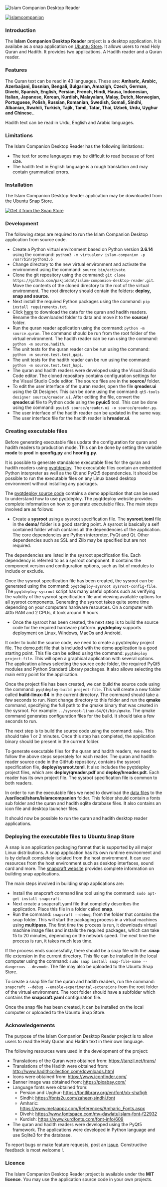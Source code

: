![Islam Companion Desktop Reader](https://pakjiddat.netlify.app/static/8c513780478d833c9b633dcd099b6348/f941f/islamcompanion-desktop-reader.png)

[![islamcompanion](https://snapcraft.io/islamcompanion/badge.svg)](https://snapcraft.io/islamcompanion)

### Introduction

The **Islam Companion Desktop Reader** project is a desktop application. It is availabe as a snap application on [Ubuntu Store](https://snapcraft.io/islamcompanion). It allows users to read Holy Quran and Hadith. It provides two applications. A Hadith reader and a Quran reader.

### Features

The Quran text can be read in 43 languages. These are: **Amharic, Arabic, Azerbaijani, Bosnian, Bengali, Bulgarian, Amazigh, Czech, German, Divehi, Spanish, English, Persian, French, Hindi, Hausa, Indonesian, Italian, Japanese, Korean, Kurdish, Malayalam, Malay, Dutch, Norwegian, Portuguese, Polish, Russian, Romanian, Swedish, Somali, Sindhi, Albanian, Swahili, Turkish, Tajik, Tamil, Tatar, Thai, Uzbek, Urdu, Uyghur and Chinese.**.
  
Hadith text can be read in Urdu, English and Arabic languages.

### Limitations

The Islam Companion Desktop Reader has the following limitations:

* The text for some languages may be difficult to read because of font size.
* The hadith text in English language is a rough translation and may contain grammatical errors.

### Installation
The Islam Companion Desktop Reader application may be downloaded from the Ubuntu Snap Store.

[![Get it from the Snap Store](https://snapcraft.io/static/images/badges/en/snap-store-white.svg)](https://snapcraft.io/islamcompanion)

### Development

The following steps are required to run the Islam Companion Desktop application from source code.

* Create a Python virtual environment based on Python version **3.6.14** using the command: `python3 -m virtualenv islam-companion -p /usr/bin/python3.6`
* Change directory to the new virtual environment and activate the environment using the command: `source bin/activate`.
* Clone the git repository using the command: `git clone https://github.com/pakjiddat/islam-companion-desktop-reader.git`. Move the contents of the cloned directory to the root of the virtual environment. The root directory should contain the folders: **deploy, snap and source**.
* Next install the required Python packages using the command: `pip install requirements.txt`.
* Click [here](https://drive.google.com/file/d/1TdD4jsCmqvN4y1gGR4IeVR1JGOdj_56n/view?usp=sharing) to download the data for the quran and hadith readers. Rename the downloaded folder to data and move it to the **source/** folder.
* Run the quran reader application using the command: `python -m source.quran`. The command should be run from the root folder of the virtual environment. The hadith reader can be run using the command: `python -m source.hadith`.
* The unit tests for the quran reader can be run using the command: `python -m source.test.test_qapi`.
* The unit tests for the hadith reader can be run using the command: `python -m source.test.test_hapi`.
* The quran and hadith readers were developed using the Visual Studio Code editor. The cloned repository contains configuration settings for the Visual Studio Code editor. The source files are in the **source/** folder.
* To edit the user interface of the quran reader, open the file **qreader.ui** using the Qt Designer. This can be done using the command: `qt5-tools designer source/qreader.ui`. After editing the file, convert the **qreader.ui** file to Python code using the **pyuic5** tool. This can be done using the command: `pyuic5 source/qreader.ui -o source/qreader.py`.
* The user interface of the hadith reader can be updated in the same way. The user interface file for the hadith reader is **hreader.ui**.

### Creating executable files

Before generating executable files update the configuration for quran and hadith readers to production mode. This can be done by setting the variable **mode** to **prod** in **qconfig.py** and **hconfig.py**.

It is possible to generate standalone executable files for the quran and hadith readers using [pyqtdeploy](https://www.riverbankcomputing.com/static/Docs/pyqtdeploy/index.html). The executable files contain an embedded Python interpreter as well as the Qt and PyQt5 dependencies. It should be possible to run the executable files on any Linux based desktop environment without installing any packages.

The [pyqtdeploy source code](https://pypi.org/project/pyqtdeploy/) contains a demo application that can be used to understand how to use pyqtdeploy. The pyqtdeploy website provides complete information on how to generate executable files. The main steps involved are as follows:

* Create a **sysroot** using a sysroot specification file. The **sysroot.toml** file in the **demo/** folder is a good starting point. A sysroot is basically a self contained folder which contains all the dependencies of the application. The core dependencies are Python interpreter, PyQt and Qt. Other dependencies such as SSL and Zlib may be specified but are not required.

The dependencies are listed in the sysroot specification file. Each dependency is referred to as a sysroot component. It contains the component version and configuration options, such as list of modules to include or exclude.

Once the sysroot specification file has been created, the sysroot can be generated using the command: `pyqtdeploy-sysroot sysroot-config-file`. The `pyqtdeploy-sysroot` script has many useful options such as verifying the validity of the sysroot specification file and viewing available options for all sysroot components. Generating the sysroot takes quite some time depending on your computers hardware resources. On a computer with 4Gb RAM and 2 CPUs, it took around 9 hours.

* Once the sysroot has been created, the next step is to build the source code for the required hardware platform. **pyqtdeploy** supports deployment on Linux, Windows, MacOs and Android.

It order to build the source code, we need to create a pyqtdeploy project file. The demo.pdt file that is included with the demo application is a good starting point. This file can be edited using the command: `pyqtdeploy project-file`. This will open a graphical application with several options. The application allows selecting the source code folder, the required PyQt5 modules and Python Standard Library packages. It also allows selecting the main entry point for the application.

Once the project file has been created, we can build the source code using the command: `pyqtdeploy-build project-file`. This will create a new folder called **build-linux-64** in the current directory. The command should take a few seconds to run. Next change directory to this folder and run the **qmake** command, specifying the full path to the qmake binary that was created in the sysroot. For example: `../sysroot-linux-64/Qt/bin/qmake`. The qmake command generates configuration files for the build. It should take a few seconds to run.

The next step is to build the source code using the command: `make`. This should take 1 or 2 minutes. Once this step has completed, the application binary should be present in the current folder.

To generate executable files for the quran and hadith readers, we need to follow the above steps seperately for each reader. The quran and hadith reader source code in the GitHub repository, contains the sysroot specification file, **deploy/sysroot.toml**. It also includes the pyqtdeploy project files, which are: **deploy/qreader.pdf** and **deploy/hreader.pdt**. Each reader has its own project file. The sysroot specification file is common to both readers.

In order to run the executable files we need to download the [data files](https://drive.google.com/file/d/1TdD4jsCmqvN4y1gGR4IeVR1JGOdj_56n/view?usp=sharing) to the **/usr/local/share/islamcompanion** folder. This folder should contain a fonts sub folder and the quran and hadith sqlite database files. It also contains an icon file and desktop launcher files.

It should now be possible to run the quran and hadith desktop reader applications.

### Deploying the executable files to Ubuntu Snap Store

A snap is an application packaging format that is supported by all major Linux distributions. A snap application has its own runtime environment and is by default completely isolated from the host environment. It can use resources from the host environment such as desktop interfaces, sound card and more. The [snapcraft website](https://snapcraft.io/docs/getting-started) provides complete information on building snap applications.

The main steps involved in building snap applications are:

* Install the snapcraft command line tool using the command: `sudo apt-get install snapcraft`.
* Next create a snapcraft.yaml file that completly describes the application. Place this file in a folder called **snap**.
* Run the command: `snapcraft --debug`, from the folder that contains the snap folder. This will start the packaging process in a virtual machines using **multipass**. The first time the process is run, it downloads virtual machine image files and installs the required packages, which can take 15 to 20 minutes, depending on the network speed. The next time the process is run, it takes much less time.

If the process ends successfully, there should be a snap file with the **.snap** file extension in the current directory. This file can be installed in the local computer using the command: `sudo snap install snap-file-name --dangerous --devmode`. The file may also be uploaded to the Ubuntu Snap Store.

To create a snap file for the quran and hadith readers, run the command: `snapcraft --debug --enable-experimental-extensions` from the root folder of the virtual environment. The root folder should have a subfolder which contains the **snapcraft.yaml** configuration file.

Once the snap file has been created, it can be installed on the local computer or uploaded to the Ubuntu Snap Store.

### Acknowledgements

The purpose of the Islam Companion Desktop Reader project is to allow users to read the Holy Quran and Hadith text in their own language.

The following resources were used in the development of the project:

* Translations of the Quran were obtained from: https://tanzil.net/trans/
* Translations of the Hadith were obtained from: http://www.hadithcollection.com/downloads.html
* Icons were obtained from: https://www.iconfinder.com/
* Banner image was obtained from: https://pixabay.com/
* Language fonts were obtained from:
  * Persian and Uyghur: https://fontlibrary.org/en/font/xb-shafigh
  * Sindhi: https://fonts2u.com/zaheer-sindhi.font
  * Amharic: https://www.metaappz.com/References/Amharic_Fonts.aspx
  * Divehi: https://www.fontspace.com/mv-dawlatulislam-font-f22932
  * Kurdish: https://www.kurdfonts.com/font-info/609
* The quran and hadith readers were developed using the PyQt5 framework. The applications were developed in Python language and use Sqlite3 for the database.

To report bugs or make feature requests, post an [issue](https://github.com/pakjiddat/islam-companion-desktop-reader/issues). Constructive feedback is most welcome !.

### Licence 

The Islam Companion Desktop Reader project is available under the **MIT licence**. You may use the application source code in your own projects.